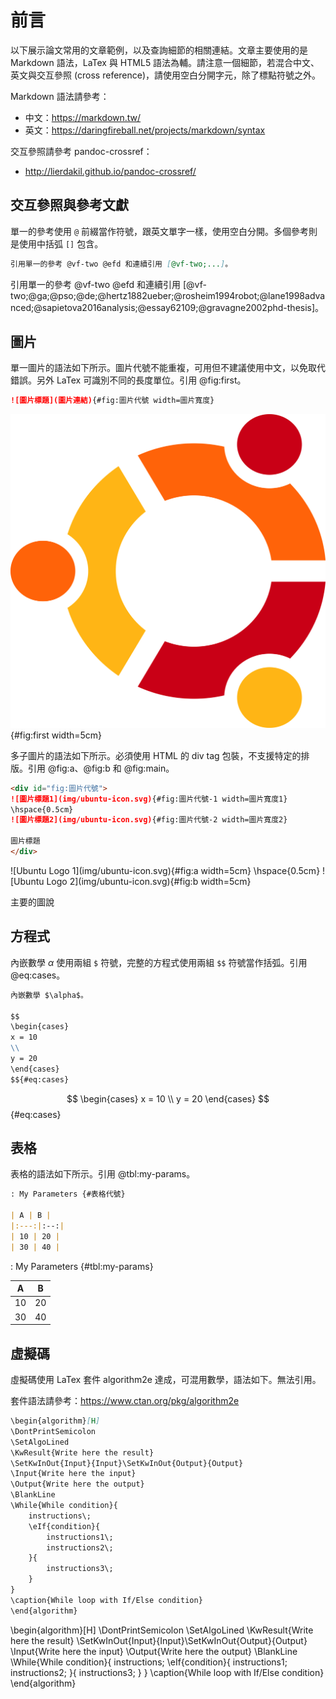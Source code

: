 # 前言

以下展示論文常用的文章範例，以及查詢細節的相關連結。文章主要使用的是 Markdown 語法，LaTex 與 HTML5 語法為輔。請注意一個細節，若混合中文、英文與交互參照 (cross reference)，請使用空白分開字元，除了標點符號之外。

Markdown 語法請參考：

+ 中文：<https://markdown.tw/>
+ 英文：<https://daringfireball.net/projects/markdown/syntax>

交互參照請參考 pandoc-crossref：

+ <http://lierdakil.github.io/pandoc-crossref/>

## 交互參照與參考文獻

單一的參考使用 `@` 前綴當作符號，跟英文單字一樣，使用空白分開。多個參考則是使用中括弧 `[]` 包含。

```markdown
引用單一的參考 @vf-two @efd 和連續引用 [@vf-two;...]。
```

引用單一的參考 @vf-two @efd 和連續引用 [@vf-two;@ga;@pso;@de;@hertz1882ueber;@rosheim1994robot;@lane1998advanced;@sapietova2016analysis;@essay62109;@gravagne2002phd-thesis]。

## 圖片

單一圖片的語法如下所示。圖片代號不能重複，可用但不建議使用中文，以免取代錯誤。另外 LaTex 可識別不同的長度單位。引用 @fig:first。

```markdown
![圖片標題](圖片連結){#fig:圖片代號 width=圖片寬度}
```

![Ubuntu Logo 1](img/ubuntu-icon.svg){#fig:first width=5cm}

多子圖片的語法如下所示。必須使用 HTML 的 div tag 包裝，不支援特定的排版。引用 @fig:a、@fig:b 和 @fig:main。

```markdown
<div id="fig:圖片代號">
![圖片標題1](img/ubuntu-icon.svg){#fig:圖片代號-1 width=圖片寬度1}
\hspace{0.5cm}
![圖片標題2](img/ubuntu-icon.svg){#fig:圖片代號-2 width=圖片寬度2}

圖片標題
</div>
```

<div id="fig:main">
![Ubuntu Logo 1](img/ubuntu-icon.svg){#fig:a width=5cm}
\hspace{0.5cm}
![Ubuntu Logo 2](img/ubuntu-icon.svg){#fig:b width=5cm}

主要的圖說
</div>

## 方程式

內嵌數學 $\alpha$ 使用兩組 `$` 符號，完整的方程式使用兩組 `$$` 符號當作括弧。引用 @eq:cases。

```markdown
內嵌數學 $\alpha$。

$$
\begin{cases}
x = 10
\\
y = 20
\end{cases}
$${#eq:cases}
```

$$
\begin{cases}
x = 10
\\
y = 20
\end{cases}
$${#eq:cases}

## 表格

表格的語法如下所示。引用 @tbl:my-params。

```markdown
: My Parameters {#表格代號}

| A | B |
|:---:|:--:|
| 10 | 20 |
| 30 | 40 |
```

: My Parameters {#tbl:my-params}

| A | B |
|:---:|:--:|
| 10 | 20 |
| 30 | 40 |

## 虛擬碼

虛擬碼使用 LaTex 套件 algorithm2e 達成，可混用數學，語法如下。無法引用。

套件語法請參考：<https://www.ctan.org/pkg/algorithm2e>

```markdown
\begin{algorithm}[H]
\DontPrintSemicolon
\SetAlgoLined
\KwResult{Write here the result}
\SetKwInOut{Input}{Input}\SetKwInOut{Output}{Output}
\Input{Write here the input}
\Output{Write here the output}
\BlankLine
\While{While condition}{
    instructions\;
    \eIf{condition}{
        instructions1\;
        instructions2\;
    }{
        instructions3\;
    }
}
\caption{While loop with If/Else condition}
\end{algorithm}
```

\begin{algorithm}[H]
\DontPrintSemicolon
\SetAlgoLined
\KwResult{Write here the result}
\SetKwInOut{Input}{Input}\SetKwInOut{Output}{Output}
\Input{Write here the input}
\Output{Write here the output}
\BlankLine
\While{While condition}{
    instructions\;
    \eIf{condition}{
        instructions1\;
        instructions2\;
    }{
        instructions3\;
    }
}
\caption{While loop with If/Else condition}
\end{algorithm}
